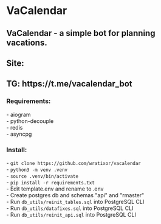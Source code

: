 <H1>VaCalendar</H1>
<h2>VaCalendar - a simple bot for planning vacations.</h2>
<h2>Site: </h2>
<h2>TG: https://t.me/vacalendar_bot</h2>

<h3>Requirements:</h3>
 - aiogram<br>
 - python-decouple<br>
 - redis<br>
 - asyncpg<br>

<h3>Install:</h3>
- <code>git clone https://github.com/wratixor/vacalendar</code><br>
- <code>python3 -m venv .venv</code><br>
- <code>source .venv/bin/activate</code><br>
- <code>pip install -r requirements.txt</code><br>
- Edit template.env and rename to .env<br>
- Create postgres db and schemas "api" and "rmaster"<br>
- Run <code>db_utils/reinit_tables.sql</code> into PostgreSQL CLI<br>
- Run <code>db_utils/datafixes.sql</code> into PostgreSQL CLI<br>
- Run <code>db_utils/reinit_api.sql</code> into PostgreSQL CLI<br>

